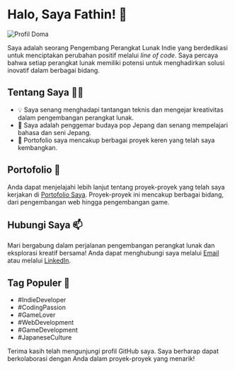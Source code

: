 # Halo, Saya Fathin! 👋

![Profil Doma](https://media.discordapp.net/attachments/1074508165028257873/1144934621893640213/1693044061110.jpg?width=864&height=496)

Saya adalah seorang Pengembang Perangkat Lunak Indie yang berdedikasi untuk menciptakan perubahan positif melalui *line of code*. Saya percaya bahwa setiap perangkat lunak memiliki potensi untuk menghadirkan solusi inovatif dalam berbagai bidang.

## Tentang Saya 👨‍💻

- 💡 Saya senang menghadapi tantangan teknis dan mengejar kreativitas dalam pengembangan perangkat lunak.
- 🌸 Saya adalah penggemar budaya pop Jepang dan senang mempelajari bahasa dan seni Jepang.
- 🚀 Portofolio saya mencakup berbagai proyek keren yang telah saya kembangkan.

## Portofolio 🌟

Anda dapat menjelajahi lebih lanjut tentang proyek-proyek yang telah saya kerjakan di [Portofolio Saya](https://portofolio.mfathinhalim.repl.co/). Proyek-proyek ini mencakup berbagai bidang, dari pengembangan web hingga pengembangan game.

## Hubungi Saya 📫

Mari bergabung dalam perjalanan pengembangan perangkat lunak dan eksplorasi kreatif bersama! Anda dapat menghubungi saya melalui [Email](mailto:halimfathin7@gmail.com) atau melalui [LinkedIn](https://www.linkedin.com/in/m-fathin-halim-8b8198288/).

## Tag Populer 🔖

- #IndieDeveloper
- #CodingPassion
- #GameLover
- #WebDevelopment
- #GameDevelopment
- #JapaneseCulture

Terima kasih telah mengunjungi profil GitHub saya. Saya berharap dapat berkolaborasi dengan Anda dalam proyek-proyek yang menarik!
